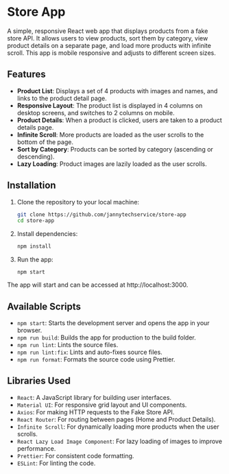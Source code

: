 # Store App

A simple, responsive React web app that displays products from a fake store API. It allows users to view products, sort them by category, view product details on a separate page, and load more products with infinite scroll. This app is mobile responsive and adjusts to different screen sizes.

## Features

- **Product List**: Displays a set of 4 products with images and names, and links to the product detail page.
- **Responsive Layout**: The product list is displayed in 4 columns on desktop screens, and switches to 2 columns on mobile.
- **Product Details**: When a product is clicked, users are taken to a product details page.
- **Infinite Scroll**: More products are loaded as the user scrolls to the bottom of the page.
- **Sort by Category**: Products can be sorted by category (ascending or descending).
- **Lazy Loading**: Product images are lazily loaded as the user scrolls.

## Installation

1. Clone the repository to your local machine:
   ```bash
   git clone https://github.com/jannytechservice/store-app
   cd store-app
   ```
2. Install dependencies:
   ```bash
   npm install
   ```
3. Run the app:
   ```
   npm start
   ```

The app will start and can be accessed at http://localhost:3000.

## Available Scripts

- `npm start`: Starts the development server and opens the app in your browser.
- `npm run build`: Builds the app for production to the build folder.
- `npm run lint`: Lints the source files.
- `npm run lint:fix`: Lints and auto-fixes source files.
- `npm run format`: Formats the source code using Prettier.

## Libraries Used

- `React`: A JavaScript library for building user interfaces.
- `Material UI`: For responsive grid layout and UI components.
- `Axios`: For making HTTP requests to the Fake Store API.
- `React Router`: For routing between pages (Home and Product Details).
- `Infinite Scroll`: For dynamically loading more products when the user scrolls.
- `React Lazy Load Image Component`: For lazy loading of images to improve performance.
- `Prettier`: For consistent code formatting.
- `ESLint`: For linting the code.
